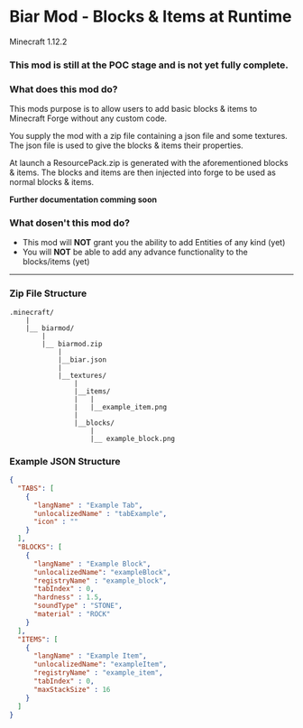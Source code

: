 # Biar Mod - Blocks & Items at Runtime

Minecraft 1.12.2

### **This mod is still at the POC stage and is not yet fully complete.** 

### What does this mod do?
This mods purpose is to allow users to add basic blocks & items to Minecraft Forge without any custom code. 

You supply the mod with a zip file containing a json file and some textures.
The json file is used to give the blocks & items their properties.

At launch a ResourcePack.zip is generated with the aforementioned blocks & items. 
The blocks and items are then injected into forge to be used as normal blocks & items. 

**Further documentation comming soon**

### What dosen't this mod do?
 * This mod will **NOT** grant you the ability to add Entities of any kind (yet)
 * You will **NOT** be able to add any advance functionality to the blocks/items (yet)

------

### Zip File Structure 

```
.minecraft/
    |
    |__ biarmod/
        |
        |__ biarmod.zip
            |
            |__biar.json
            |
            |__textures/
                |
                |__items/
                |   |
                |   |__example_item.png
                |
                |__blocks/
                    |
                    |__ example_block.png
```    

### Example JSON Structure
```json
{
  "TABS": [
    {
      "langName" : "Example Tab",
      "unlocalizedName" : "tabExample",
      "icon" : ""
    }
  ],
  "BLOCKS": [
    {
      "langName" : "Example Block",
      "unlocalizedName": "exampleBlock",
      "registryName" : "example_block",
      "tabIndex" : 0,
      "hardness" : 1.5,
      "soundType" : "STONE",
      "material" : "ROCK"
    }
  ],
  "ITEMS": [
    {
      "langName" : "Example Item",
      "unlocalizedName": "exampleItem",
      "registryName" : "example_item",
      "tabIndex" : 0,
      "maxStackSize" : 16
    }
  ]
}
```
